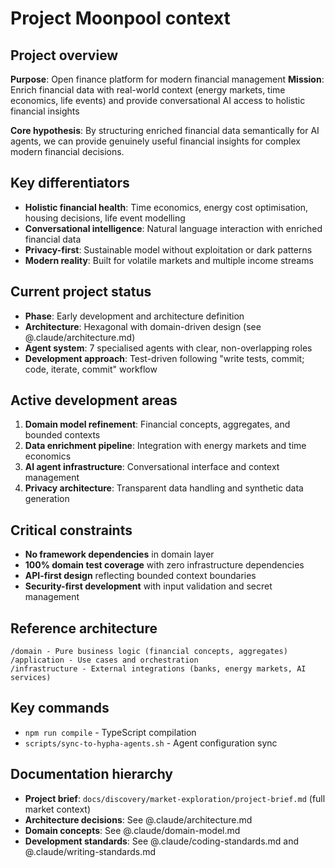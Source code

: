 # Project Moonpool context

## Project overview
**Purpose**: Open finance platform for modern financial management
**Mission**: Enrich financial data with real-world context (energy markets, time economics, life events) and provide conversational AI access to holistic financial insights

**Core hypothesis**: By structuring enriched financial data semantically for AI agents, we can provide genuinely useful financial insights for complex modern financial decisions.

## Key differentiators
- **Holistic financial health**: Time economics, energy cost optimisation, housing decisions, life event modelling
- **Conversational intelligence**: Natural language interaction with enriched financial data
- **Privacy-first**: Sustainable model without exploitation or dark patterns
- **Modern reality**: Built for volatile markets and multiple income streams

## Current project status
- **Phase**: Early development and architecture definition
- **Architecture**: Hexagonal with domain-driven design (see @.claude/architecture.md)
- **Agent system**: 7 specialised agents with clear, non-overlapping roles
- **Development approach**: Test-driven following "write tests, commit; code, iterate, commit" workflow

## Active development areas
1. **Domain model refinement**: Financial concepts, aggregates, and bounded contexts
2. **Data enrichment pipeline**: Integration with energy markets and time economics
3. **AI agent infrastructure**: Conversational interface and context management
4. **Privacy architecture**: Transparent data handling and synthetic data generation

## Critical constraints
- **No framework dependencies** in domain layer
- **100% domain test coverage** with zero infrastructure dependencies
- **API-first design** reflecting bounded context boundaries
- **Security-first development** with input validation and secret management

## Reference architecture
```
/domain - Pure business logic (financial concepts, aggregates)
/application - Use cases and orchestration
/infrastructure - External integrations (banks, energy markets, AI services)
```

## Key commands
- `npm run compile` - TypeScript compilation
- `scripts/sync-to-hypha-agents.sh` - Agent configuration sync

## Documentation hierarchy
- **Project brief**: `docs/discovery/market-exploration/project-brief.md` (full market context)
- **Architecture decisions**: See @.claude/architecture.md
- **Domain concepts**: See @.claude/domain-model.md
- **Development standards**: See @.claude/coding-standards.md and @.claude/writing-standards.md